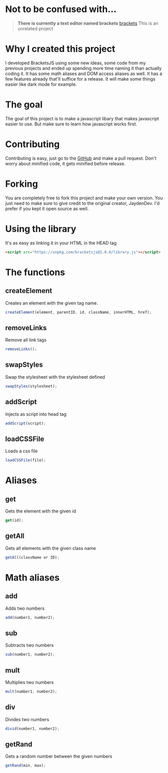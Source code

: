 # Not to be confused with...
> **There is currently a text editor named brackets**
> [brackets](https://brackets.io/)
> This is an unrelated project
# Why I created this project
I developed BracketsJS using some new ideas, some code from my previous projects and ended up spending more time naming it than actually coding it. It has some math aliases and DOM access aliases as well. It has a few features already that'll suffice for a release. It will make some things easier like dark mode for example.
# The goal
The goal of this project is to make a javascript libary that makes javascript easier to use. But make sure to learn how javascript works first.
# Contributing
Contributing is easy, just go to the [GitHub](https://github.com/JaydenDev/BracketsJS) and make a pull request. Don't worry about minified code, it gets minified before release.
# Forking
You are completely free to fork this project and make your own version. You just need to make sure to give credit to the original creator, JaydenDev. I'd prefer if you kept it open source as well.
# Using the library
It's as easy as linking it in your HTML in the HEAD tag
```html
<script src="https://unpkg.com/bracketsjs@1.0.0/library.js"></script>
```
# The functions
## createElement
Creates an element with the given tag name.
```javascript
createElement(element, parentID, id, className, innerHTML, href);
```
## removeLinks
Remove all link tags
```javascript
removeLinks();
```
## swapStyles
Swap the stylesheet with the stylesheet defined
```javascript
swapStyles(stylesheet);
```
## addScript
Injects as script into head tag
```javascript
addScript(script);
```
## loadCSSFile
Loads a css file
```javascript
loadCSSFile(file);
```
# Aliases
## get
Gets the element with the given id
```javascript
get(id);
```
## getAll
Gets all elements with the given class name
```javascript
getAll(className or ID);
```
# Math aliases
## add
Adds two numbers
```javascript
add(number1, number2);
```
## sub
Subtracts two numbers
```javascript
sub(number1, number2);
```
## mult
Multiplies two numbers
```javascript
mult(number1, number2);
```
## div
Divides two numbers
```javascript
divid(number1, number2);
```
## getRand
Gets a random number between the given numbers
```javascript
getRand(min, max);
```